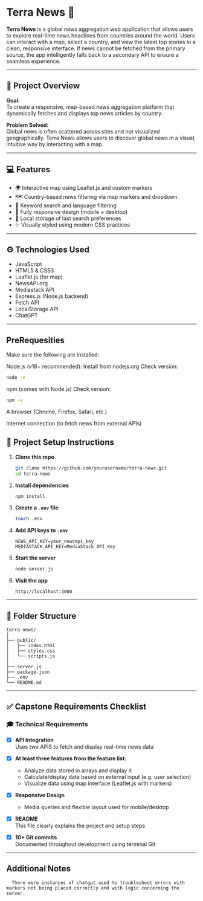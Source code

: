 # Terra News 📰

**Terra News** is a global news aggregation web application that allows users to explore real-time news headlines from countries around the world. Users can interact with a map, select a country, and view the latest top stories in a clean, responsive interface. If news cannot be fetched from the primary source, the app intelligently falls back to a secondary API to ensure a seamless experience.

---

## 📌 Project Overview

**Goal:**  
To create a responsive, map-based news aggregation platform that dynamically fetches and displays top news articles by country.

**Problem Solved:**  
Global news is often scattered across sites and not visualized geographically. Terra News allows users to discover global news in a visual, intuitive way by interacting with a map.

---

## 💻 Features

- 🌍 Interactive map using Leaflet.js and custom markers
- 🗺️ Country-based news filtering via map markers and dropdown
- 🔎 Keyword search and language filtering
- 📱 Fully responsive design (mobile + desktop)
- 💾 Local storage of last search preferences
- ✨ Visually styled using modern CSS practices

---

## ⚙️ Technologies Used

- JavaScript
- HTML5 & CSS3
- Leaflet.js (for map)
- NewsAPI.org
- Mediastack API
- Express.js (Node.js backend)
- Fetch API
- LocalStorage API
- ChatGPT

---

## PreRequesities

Make sure the following are installed:

Node.js (v18+ recommended):
Install from nodejs.org
Check version:

```bash
node -v
```

npm (comes with Node.js)
Check version:

```bash
npm -v
```

A browser (Chrome, Firefox, Safari, etc.)

Internet connection (to fetch news from external APIs)

## 🔧 Project Setup Instructions

1. **Clone this repo**

   ```bash
   git clone https://github.com/yourusername/terra-news.git
   cd terra-news
   ```

2. **Install dependencies**

   ```bash
   npm install
   ```

3. **Create a `.env` file**

   ```bash
   touch .env
   ```

4. **Add API keys to `.env`**

   ```
   NEWS_API_KEY=your_newsapi_key
   MEDIASTACK_API_KEY=MediaStack_API_Key
   ```

5. **Start the server**

   ```bash
   node server.js
   ```

6. **Visit the app**
   ```
   http://localhost:3000
   ```

---

## 📁 Folder Structure

```
terra-news/
│
├── public/
│   ├── index.html
│   ├── styles.css
│   └── scripts.js
│
├── server.js
├── package.json
├── .env
└── README.md
```

---

## ✅ Capstone Requirements Checklist

### 🎓 Technical Requirements

- [x] **API Integration**  
       Uses two APIS to fetch and display real-time news data

- [x] **At least three features from the feature list:**

  - Analyze data stored in arrays and display it
  - Calculate/display data based on external input (e.g. user selection)
  - Visualize data using map interface (Leaflet.js with markers)

- [x] **Responsive Design**

  - Media queries and flexible layout used for mobile/desktop

- [x] **README**  
       This file clearly explains the project and setup steps

- [x] **10+ Git commits**  
       Documented throughout development using terminal Git

---

## Additional Notes

      There were instances of chatgpt used to troubleshoot errors with markers not being placed correctly and with logic concerning the server.
